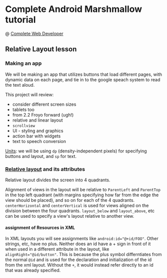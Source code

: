 # Complete Android Marshmallow tutorial
@ [Complete Web Developer](http://www.completewebdeveloper.com)

## Relative Layout lesson

### Making an app

We will be making an app that utilizes buttons that load different pages, with dynamic data on each page, and tie in to the google speach system to read the text aloud.
 
 This project will review:
* consider different screen sizes 
* tablets too
* from 2.2 Froyo forward (ugh!)
* relative and linear layout
* `scrollview`
* UI - styling and graphics
* action bar with widgets
* text to speech conversion

[Units](http://stackoverflow.com/questions/2025282/difference-between-px-dp-dip-and-sp-on-android): we will be using `dp` (density-independent pixels) for specifying buttons and layout, and `sp` for text.

### [Relative layout](http://developer.android.com/guide/topics/ui/layout/relative.html) and its attributes

Relative layout divides the screen into 4 quadrants.

Alignment of views in the layout will be relative to `ParentLeft` and `ParentTop` in the top left quadrant (with margins specifying how far from the edge the view should be placed), and so on for each of the 4 quadrants. `centerHorizontal` and `centerVertical` is used for views aligned on the division between the four quadrants. `layout_below` and `layout_above`, etc can be used to specify a view's layout relative to another view.

#### assignment of Resources in XML

In XML layouts you will see assignments like `android:id="@+id/FOO"`. Other strings, etc, have no plus. Neither does an id have a + sign in front of it when used in a different attribute in the layout, like `alignRight="@id/button"`. This is because the plus symbol differntiates from the normal `@id` and is used for the declaration and initialization of the id from the xml layout. Without the `+`, it would instead refer directly to an id that was already specified.

